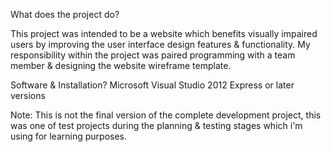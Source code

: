What does the project do?

This project was intended to be a website which benefits visually impaired users by improving the user interface design features & functionality. My responsibility within the project was paired programming with a team member & designing the website wireframe template.


Software & Installation?
Microsoft Visual Studio 2012 Express or later versions

Note: This is not the final version of the complete development project, this was one of test projects during the planning & testing stages which i'm using for learning purposes.
